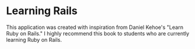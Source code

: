Learning Rails
==

This application was created with inspiration from Daniel Kehoe's "Learn Ruby on Rails." I highly recommend this book to students who are currently learning Ruby on Rails.